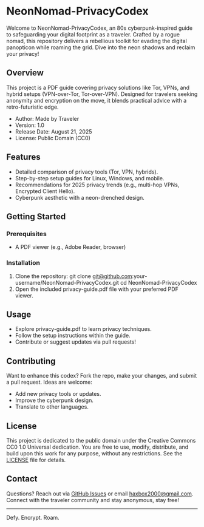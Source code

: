 # NeonNomad-PrivacyCodex

Welcome to NeonNomad-PrivacyCodex, an 80s cyberpunk-inspired guide to safeguarding your digital footprint as a traveler. Crafted by a rogue nomad, this repository delivers a rebellious toolkit for evading the digital panopticon while roaming the grid. Dive into the neon shadows and reclaim your privacy!

## Overview
This project is a PDF guide covering privacy solutions like Tor, VPNs, and hybrid setups (VPN-over-Tor, Tor-over-VPN). Designed for travelers seeking anonymity and encryption on the move, it blends practical advice with a retro-futuristic edge.

- Author: Made by Traveler
- Version: 1.0
- Release Date: August 21, 2025
- License: Public Domain (CC0)

## Features
- Detailed comparison of privacy tools (Tor, VPN, hybrids).
- Step-by-step setup guides for Linux, Windows, and mobile.
- Recommendations for 2025 privacy trends (e.g., multi-hop VPNs, Encrypted Client Hello).
- Cyberpunk aesthetic with a neon-drenched design.

## Getting Started
### Prerequisites
- A PDF viewer (e.g., Adobe Reader, browser)

### Installation
1. Clone the repository:
   git clone git@github.com:your-username/NeonNomad-PrivacyCodex.git
   cd NeonNomad-PrivacyCodex
2. Open the included privacy-guide.pdf file with your preferred PDF viewer.

## Usage
- Explore privacy-guide.pdf to learn privacy techniques.
- Follow the setup instructions within the guide.
- Contribute or suggest updates via pull requests!

## Contributing
Want to enhance this codex? Fork the repo, make your changes, and submit a pull request. Ideas are welcome:
- Add new privacy tools or updates.
- Improve the cyberpunk design.
- Translate to other languages.

## License
This project is dedicated to the public domain under the Creative Commons CC0 1.0 Universal dedication. You are free to use, modify, distribute, and build upon this work for any purpose, without any restrictions. See the [LICENSE](LICENSE) file for details.

## Contact
Questions? Reach out via [GitHub Issues](https://github.com/your-username/NeonNomad-PrivacyCodex/issues) or email haxbox2000@gmail.com. Connect with the traveler community and stay anonymous, stay free!

---

Defy. Encrypt. Roam.